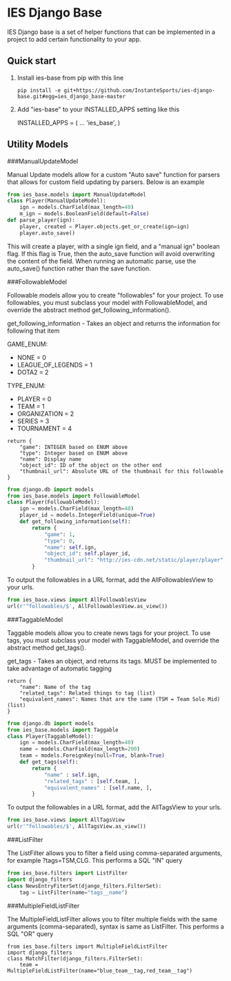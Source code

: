 IES Django Base
=============

IES Django base is a set of helper functions that can be implemented in a
project to add certain functionality to your app.

Quick start
-----------

1. Install ies-base from pip with this line
    ```
    pip install -e git+https://github.com/InstanteSports/ies-django-base.git#egg=ies_django_base-master
    ```
2. Add "ies-base" to your INSTALLED_APPS setting like this

    INSTALLED_APPS = (
        ...
        'ies_base',
    )
    
Utility Models
--------------

###ManualUpdateModel

Manual Update models allow for a custom "Auto save" function for parsers that
allows for custom field updating by parsers. Below is an example

```python
from ies_base.models import ManualUpdateModel
class Player(ManualUpdateModel):
    ign = models.CharField(max_length=40)
    m_ign = models.BooleanField(default=False)
def parse_player(ign):
    player, created = Player.objects.get_or_create(ign=ign)
    player.auto_save()
```

This will create a player, with a single ign field, and a "manual ign" boolean
flag. If this flag is True, then the auto_save function will avoid overwriting 
the content of the field.
When running an automatic parse, use the auto_save() function rather than
the save function.


###FollowableModel

Followable models allow you to create "followables" for your project. To use 
followables, you must subclass your model with FollowableModel, and override 
the abstract method get_following_information().

get_following_information -
Takes an object and returns the information for following that item

GAME_ENUM:
- NONE = 0
- LEAGUE_OF_LEGENDS = 1
- DOTA2 = 2

TYPE_ENUM:
- PLAYER = 0
- TEAM = 1
- ORGANIZATION = 2
- SERIES = 3
- TOURNAMENT = 4

```
return {  
    "game": INTEGER based on ENUM above  
    "type": Integer based on ENUM above  
    "name": Display name  
    "object_id": ID of the object on the other end  
    "thumbnail_url": Absolute URL of the thumbnail for this followable  
} 
```


```python
from django.db import models
from ies_base.models import FollowableModel
class Player(FollowableModel):
    ign = models.CharField(max_length=40)
    player_id = models.IntegerField(unique=True)
    def get_following_information(self):
        return {
            "game": 1,
            "type": 0,
            "name": self.ign,
            "object_id": self.player_id,
            "thumbnail_url": "http://ies-cdn.net/static/player/player" + str(self.player_id) + ".jpg"
        }
```

To output the followables in a URL format, add the AllFollowablesView to your urls.
```python
from ies_base.views import AllFollowablesView
url(r'^followables/$', AllFollowablesView.as_view())
```

###TaggableModel

Taggable models allow you to create news tags for your project. To use 
tags, you must subclass your model with TaggableModel, and override 
the abstract method get_tags().

get_tags -
Takes an object, and returns its tags. MUST be implemented to take advantage of automatic tagging

```
return {
    "name": Name of the tag
    "related_tags": Related things to tag (list)
    "equivalent_names": Names that are the same (TSM = Team Solo Mid) (list)
}
```


```python
from django.db import models
from ies_base.models import Taggable 
class Player(TaggableModel):
    ign = models.CharField(max_length=40)
    name = models.CharField(max_length=200)
    team = models.ForeignKey(null=True, blank=True)
    def get_tags(self):
        return {
            "name" : self.ign,
            "related_tags" : [self.team, ],
            "equivalent_names" : [self.name, ],
        }
```

To output the followables in a URL format, add the AllTagsView to your urls.
```python
from ies_base.views import AllTagsView
url(r'^followables/$', AllTagsView.as_view())
```

###ListFilter

The ListFilter allows you to filter a field using comma-separated arguments, 
for example ?tags=TSM,CLG. This performs a SQL "IN" query

```python
from ies_base.filters import ListFilter
import django_filters
class NewsEntryFiterSet(django_filters.FilterSet):
    tag = ListFilter(name="tags__name")
```

###MultipleFieldListFilter

The MultipleFieldListFilter allows you to filter multiple fields with the same 
arguments (comma-separated), syntax is same as ListFilter. This performs a SQL 
"OR" query

```
from ies_base.filters import MultipleFieldListFilter
import django_filters
class MatchFilter(django_filters.FilterSet):
    team = MultipleFieldListFilter(name="blue_team__tag,red_team__tag")
```